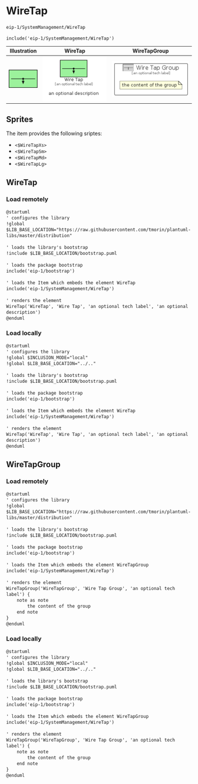 # WireTap


```text
eip-1/SystemManagement/WireTap
```

```text
include('eip-1/SystemManagement/WireTap')
```



| Illustration | WireTap | WireTapGroup |
| :---: | :---: | :---: |
| ![illustration for Illustration](../../eip-1/SystemManagement/WireTap.png) | ![illustration for WireTap](../../eip-1/SystemManagement/WireTap.Local.png) | ![illustration for WireTapGroup](../../eip-1/SystemManagement/WireTapGroup.Local.png) |



## Sprites
The item provides the following sriptes:

- `<$WireTapXs>`
- `<$WireTapSm>`
- `<$WireTapMd>`
- `<$WireTapLg>`





## WireTap

### Load remotely
```plantuml
@startuml
' configures the library
!global $LIB_BASE_LOCATION="https://raw.githubusercontent.com/tmorin/plantuml-libs/master/distribution"

' loads the library's bootstrap
!include $LIB_BASE_LOCATION/bootstrap.puml

' loads the package bootstrap
include('eip-1/bootstrap')

' loads the Item which embeds the element WireTap
include('eip-1/SystemManagement/WireTap')

' renders the element
WireTap('WireTap', 'Wire Tap', 'an optional tech label', 'an optional description')
@enduml
```

### Load locally
```plantuml
@startuml
' configures the library
!global $INCLUSION_MODE="local"
!global $LIB_BASE_LOCATION="../.."

' loads the library's bootstrap
!include $LIB_BASE_LOCATION/bootstrap.puml

' loads the package bootstrap
include('eip-1/bootstrap')

' loads the Item which embeds the element WireTap
include('eip-1/SystemManagement/WireTap')

' renders the element
WireTap('WireTap', 'Wire Tap', 'an optional tech label', 'an optional description')
@enduml
```

## WireTapGroup

### Load remotely
```plantuml
@startuml
' configures the library
!global $LIB_BASE_LOCATION="https://raw.githubusercontent.com/tmorin/plantuml-libs/master/distribution"

' loads the library's bootstrap
!include $LIB_BASE_LOCATION/bootstrap.puml

' loads the package bootstrap
include('eip-1/bootstrap')

' loads the Item which embeds the element WireTapGroup
include('eip-1/SystemManagement/WireTap')

' renders the element
WireTapGroup('WireTapGroup', 'Wire Tap Group', 'an optional tech label') {
    note as note
        the content of the group
    end note
}
@enduml
```

### Load locally
```plantuml
@startuml
' configures the library
!global $INCLUSION_MODE="local"
!global $LIB_BASE_LOCATION="../.."

' loads the library's bootstrap
!include $LIB_BASE_LOCATION/bootstrap.puml

' loads the package bootstrap
include('eip-1/bootstrap')

' loads the Item which embeds the element WireTapGroup
include('eip-1/SystemManagement/WireTap')

' renders the element
WireTapGroup('WireTapGroup', 'Wire Tap Group', 'an optional tech label') {
    note as note
        the content of the group
    end note
}
@enduml
```


